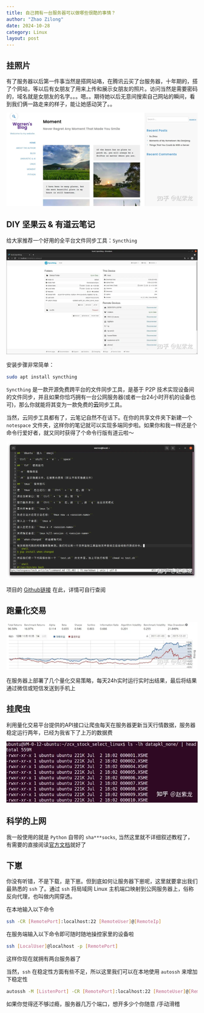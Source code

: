 ```yaml
---
title: 自己拥有一台服务器可以做哪些很酷的事情？ 
author: "Zhao Zilong"
date: 2024-10-28
category: Linux
layout: post
---
```


## 挂照片

有了服务器以后第一件事当然是搭网站咯，在腾讯云买了台服务器，十年期的，搭了个网站，等以后有女朋友了用来上传和展示女朋友的照片。访问当然是需要密码的，域名就是女朋友的名字。。。嗯。。期待她以后无意间搜索自己网站的瞬间，看到我们俩一路走来的样子，能让她感动哭了。。

![](/assets/images/server-001.webp)

## DIY 坚果云 & 有道云笔记

给大家推荐一个好用的全平台文件同步工具：`Syncthing`

![](/assets/images/server-002.webp)

安装步骤非常简单：

```bash
sudo apt install syncthing
```

`Syncthing` 是一款开源免费跨平台的文件同步工具，是基于 P2P 技术实现设备间的文件同步，并且如果你恰巧拥有一台公网服务器(或者一台24小时开机的设备也可)，那么你就能将其变为一款免费的**云**同步工具。

当然，云同步工具都有了，云笔记自然不在话下。在你的共享文件夹下新建一个 `notespace` 文件夹，这样你的笔记就可以实现多端同步啦。如果你和我一样还是个命令行爱好者，就又同时获得了个命令行版有道云啦～

![](/assets/images/server-003.webp)

项目的 [Github链接](https://github.com/syncthing/syncthing) 在此，详情可自行查阅

## 跑量化交易

![](/assets/images/server-004.webp)

在服务器上部署了几个量化交易策略，每天24h实时运行实时出结果，最后将结果通过微信或短信发送到手机上

## 挂爬虫

利用量化交易平台提供的API接口让爬虫每天在服务器更新当天行情数据，服务器稳定运行两年，已经为我省下了上万的数据费

![](/assets/images/server-005.webp)

## 科学的上网

我一般使用的就是 `Python` 自带的 `sha***socks`, 当然这里就不详细叙述教程了，有需要的直接阅读[官方文档](https://pypi.org/project/shadowsocks/)就好了

## 下崽

你没有听错，不是下载，是下崽。但到底如何让服务器下崽呢，这里就要拿出我们最熟悉的 `ssh` 了。通过 `ssh` 将局域网 Linux 主机端口映射到公网服务器上，俗称反向代理，也叫做内网穿透。

在本地输入以下命令

```bash
ssh -CR [RemotePort]:localhost:22 [RemoteUser]@[RemoteIp]
```

在服务端输入以下命令即可随时随地操控家里的设备啦

```bash
ssh [LocalUser]@localhost -p [RemotePort]
```

这样你现在就拥有两台服务器了

当然，`ssh` 在稳定性方面有些不足，所以这里我们可以在本地使用 `autossh` 来增加下稳定性

```bash
autossh -M [ListenPort] -CR [RemotePort]:localhost:22 [RemoteUser]@[RemoteIp]
```

如果你觉得还不够过瘾，服务器几万个端口，想开多少个你随意 /手动滑稽
